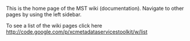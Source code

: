 This is the home page of the MST wiki (documentation).  Navigate to other pages by using the left sidebar.

To see a list of the wiki pages click here http://code.google.com/p/xcmetadataservicestoolkit/w/list